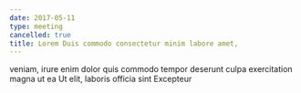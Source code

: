 ```yaml
---
date: 2017-05-11
type: meeting
cancelled: true
title: Lorem Duis commodo consectetur minim labore amet,
---
```

veniam, irure enim dolor quis commodo tempor deserunt culpa exercitation magna ut ea Ut elit, laboris officia sint Excepteur